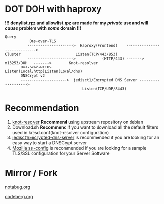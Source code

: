 # DOT DOH with haproxy

**!!! denylist.rpz and allowlist.rpz are made for my _private_ use and will _cause_ problem with _some_ domain !!!**

```
Query
           Dns-over-TLS
          --------------------->  Haproxy(Frontend)    ----------------------------->  
Cluster                         Listen(TCP/443/853)                                 
          --------------------->            (HTTP/443) -------> m13253/DOH   ------->        Knot-resolver
	   Dns-over-HTTPS                                                                    Listen(Local/http)Listen(Local/dns)
	   DNSCrypt v2             
	   --------------------->  jedisct1/Encrypted DNS Server ------------------->
                                   Listen(TCP/UDP/8443)
```

# Recommendation
1. [knot-resolver](https://knot-resolver.cz) **Recommend** using upstream repository on debian
2. Download.sh **Recommend** if you want to download all the default filters used in kresd.conf(knot-resolver configuration)
3. [jedisct1/Encrypted-dns-server](https://github.com/jedisct1/encrypted-dns-server) is recommended if you are looking for an easy way to start a DNSCrypt server
4. [Mozilla ssl-config](https://ssl-config.mozilla.org/) is recommended if you are looking for a sample TLS/SSL configuration for your Server Software

# Mirror / Fork
[notabug.org](https://notabug.org/lottanorta/doh-dot-haproxy)

[codeberg.org](https://codeberg.org/DoulpaGllo/doh-dot-haproxy)
